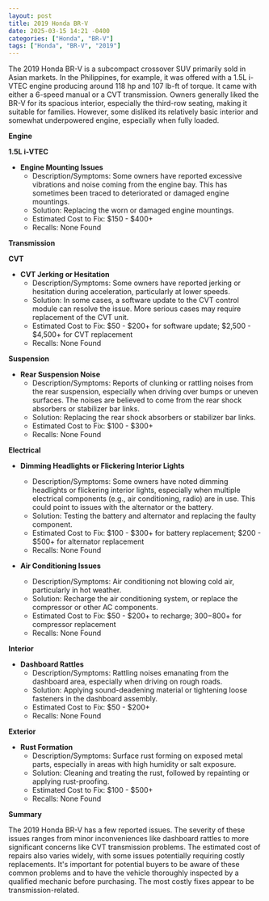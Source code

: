 ```yaml
---
layout: post
title: 2019 Honda BR-V
date: 2025-03-15 14:21 -0400
categories: ["Honda", "BR-V"]
tags: ["Honda", "BR-V", "2019"]
---
```

The 2019 Honda BR-V is a subcompact crossover SUV primarily sold in Asian markets. In the Philippines, for example, it was offered with a 1.5L i-VTEC engine producing around 118 hp and 107 lb-ft of torque. It came with either a 6-speed manual or a CVT transmission. Owners generally liked the BR-V for its spacious interior, especially the third-row seating, making it suitable for families. However, some disliked its relatively basic interior and somewhat underpowered engine, especially when fully loaded.

**Engine**

**1.5L i-VTEC**

* **Engine Mounting Issues**
    * Description/Symptoms: Some owners have reported excessive vibrations and noise coming from the engine bay. This has sometimes been traced to deteriorated or damaged engine mountings.
    * Solution: Replacing the worn or damaged engine mountings.
    * Estimated Cost to Fix: $150 - $400+
    * Recalls: None Found

**Transmission**

**CVT**

* **CVT Jerking or Hesitation**
    * Description/Symptoms: Some owners have reported jerking or hesitation during acceleration, particularly at lower speeds.
    * Solution: In some cases, a software update to the CVT control module can resolve the issue. More serious cases may require replacement of the CVT unit.
    * Estimated Cost to Fix: $50 - $200+ for software update; $2,500 - $4,500+ for CVT replacement
    * Recalls: None Found

**Suspension**

* **Rear Suspension Noise**
    * Description/Symptoms:  Reports of clunking or rattling noises from the rear suspension, especially when driving over bumps or uneven surfaces.  The noises are believed to come from the rear shock absorbers or stabilizer bar links.
    * Solution: Replacing the rear shock absorbers or stabilizer bar links.
    * Estimated Cost to Fix: $100 - $300+
    * Recalls: None Found

**Electrical**

* **Dimming Headlights or Flickering Interior Lights**
    * Description/Symptoms:  Some owners have noted dimming headlights or flickering interior lights, especially when multiple electrical components (e.g., air conditioning, radio) are in use.  This could point to issues with the alternator or the battery.
    * Solution: Testing the battery and alternator and replacing the faulty component.
    * Estimated Cost to Fix: $100 - $300+ for battery replacement; $200 - $500+ for alternator replacement
    * Recalls: None Found

* **Air Conditioning Issues**
    * Description/Symptoms: Air conditioning not blowing cold air, particularly in hot weather.
    * Solution: Recharge the air conditioning system, or replace the compressor or other AC components.
    * Estimated Cost to Fix: $50 - $200+ to recharge; $300-$800+ for compressor replacement
    * Recalls: None Found

**Interior**

* **Dashboard Rattles**
    * Description/Symptoms:  Rattling noises emanating from the dashboard area, especially when driving on rough roads.
    * Solution:  Applying sound-deadening material or tightening loose fasteners in the dashboard assembly.
    * Estimated Cost to Fix: $50 - $200+
    * Recalls: None Found

**Exterior**

* **Rust Formation**
    * Description/Symptoms: Surface rust forming on exposed metal parts, especially in areas with high humidity or salt exposure.
    * Solution: Cleaning and treating the rust, followed by repainting or applying rust-proofing.
    * Estimated Cost to Fix: $100 - $500+
    * Recalls: None Found

**Summary**

The 2019 Honda BR-V has a few reported issues. The severity of these issues ranges from minor inconveniences like dashboard rattles to more significant concerns like CVT transmission problems. The estimated cost of repairs also varies widely, with some issues potentially requiring costly replacements. It's important for potential buyers to be aware of these common problems and to have the vehicle thoroughly inspected by a qualified mechanic before purchasing. The most costly fixes appear to be transmission-related.

